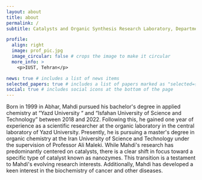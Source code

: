```yaml
---
layout: about
title: about
permalink: /
subtitle: Catalysts and Organic Synthesis Research Laboratory, Department of Chemistry, Iran University of Science and Technology (IUST), Tehran 16846-13114, Iran

profile:
  align: right
  image: prof_pic.jpg
  image_circular: false # crops the image to make it circular
  more_info: >
    <p>IUST, Tehran</p>

news: true # includes a list of news items
selected_papers: true # includes a list of papers marked as "selected={true}"
social: true # includes social icons at the bottom of the page
---
```


Born in 1999 in Abhar, Mahdi pursued his bachelor's degree in applied chemistry at “Yazd University “ and “Isfahan University of Science and Technology” between 2018 and 2022. Following this, he gained one year of experience as a scientific researcher at the organic laboratory in the central laboratory of Yazd University. Presently, he is pursuing a master's degree in organic chemistry at the Iran University of Science and Technology under the supervision of Professor Ali Maleki.
While Mahdi's research has predominantly centered on catalysts, there is a clear shift in focus toward a specific type of catalyst known as nanozymes. This transition is a testament to Mahdi's evolving research interests. Additionally, Mahdi has developed a keen interest in the biochemistry of cancer and other diseases.
